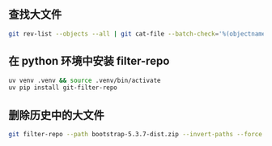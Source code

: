 ## 查找大文件

```bash
git rev-list --objects --all | git cat-file --batch-check='%(objectname) %(objecttype) %(objectsize) %(rest)' | sort -k3 -n -r | head -n 20
```

## 在 python 环境中安装 filter-repo

```bash
uv venv .venv && source .venv/bin/activate
uv pip install git-filter-repo
```

## 删除历史中的大文件

```bash
git filter-repo --path bootstrap-5.3.7-dist.zip --invert-paths --force
```
